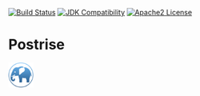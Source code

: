 [![Build Status](https://github.com/adonix-org/Postrise/actions/workflows/build.yml/badge.svg)](https://github.com/adonix-org/Postrise/actions)
[![JDK Compatibility](https://img.shields.io/badge/JDK_Compatibility-11+-blue.svg)](#)
[![Apache2 License](https://img.shields.io/badge/license-Apache2.0-blue.svg)](https://github.com/adonix-org/Postrise/blob/master/LICENSE)

# Postrise

<img src="./img/postrise.png" width=50px>
